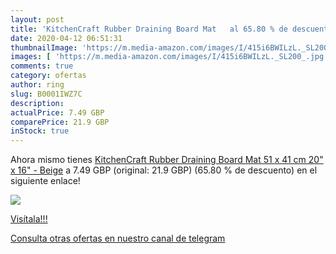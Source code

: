 ```yaml
---
layout: post
title: 'KitchenCraft Rubber Draining Board Mat   al 65.80 % de descuento'
date: 2020-04-12 06:51:31
thumbnailImage: 'https://m.media-amazon.com/images/I/415i6BWILzL._SL200_.jpg'
images: [ 'https://m.media-amazon.com/images/I/415i6BWILzL._SL200_.jpg' ]
comments: true
category: ofertas
author: ring
slug: B0001IWZ7C
description:
actualPrice: 7.49 GBP
comparePrice: 21.9 GBP
inStock: true
---
```


Ahora mismo tienes [KitchenCraft Rubber Draining Board Mat  51 x 41 cm  20" x 16"  - Beige](https://www.amazon.com/dp/B0001IWZ7C/?tag=redken08-20) a 7.49 GBP (original: 21.9 GBP) (65.80 %  de descuento) en el siguiente enlace!

[![](https://m.media-amazon.com/images/I/415i6BWILzL._SL200_.jpg)](https://www.amazon.com/dp/B0001IWZ7C/?tag=redken08-20)

[Visítala!!!](https://www.amazon.com/dp/B0001IWZ7C/?tag=redken08-20)

[Consulta otras ofertas en nuestro canal de telegram](https://t.me/s/ofertas25)
